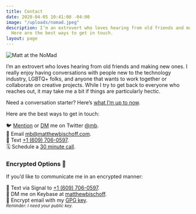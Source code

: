 ```yaml
---
title: Contact
date: 2020-04-05 10:41:00 -04:00
image: "/uploads/nomad.jpeg"
description: I’m an extrovert who loves hearing from old friends and making new ones.
  Here are the best ways to get in touch.
layout: page
---
```


![Matt at the NoMad](/uploads/nomad.jpeg)

I’m an extrovert who loves hearing from old friends and making new ones. I really enjoy having conversations with people new to the technology industry, LGBTQ+ folks, and anyone that wants to work together or collaborate on creative projects. While I try to get back to everyone who reaches out, it may take me a bit if things are particularly hectic.

Need a conversation starter? Here’s [what I’m up to now](https://matthewbischoff.com/now/).

Here are the best ways to get in touch:

🐦 [Mention](https://twitter.com/intent/tweet?screen_name=mb) or [DM](https://twitter.com/messages/compose?recipient_id=5107) me on Twitter [@mb](https://twitter.com/mb).  
📧 Email [mb@matthewbischoff.com](mailto:mb@matthewbischoff.com?subject=👋).  
📲 Text <a href="sms:+16097060597">+1 (609) 706-0597</a>.  
🗓 Schedule a [30 minute call](https://calendly.com/matthewbischoff/30-minute-call).  

### Encrypted Options 🔐

If you’d like to communicate me in an encrypted manner:

💬 Text via Signal to [+1 (609) 706-0597](sgnl://text:+16097060597).  
🔑  DM me on Keybase at [matthewbischoff](https://keybase.io/matthewbischoff).  
🔏  Encrypt email with my [GPG key](/matthewbischoff.gpg).<br><small>*Reminder: I need your public key.*</small>
